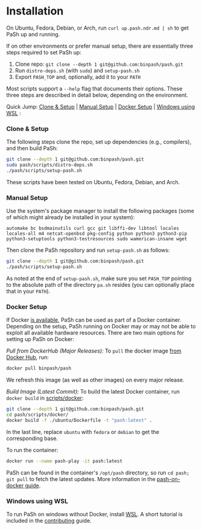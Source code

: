 # Installation

On Ubuntu, Fedora, Debian, or Arch, run `curl up.pash.ndr.md | sh` to get PaSh up and running.

If on other environments or prefer manual setup, there are essentially three steps required to set PaSh up:
1. Clone repo: `git clone --depth 1 git@github.com:binpash/pash.git`
2. Run `distro-deps.sh` (with `sudo`) and `setup-pash.sh`
3. Export `PASH_TOP` and, optionally, add it to your `PATH`

Most scripts support a `--help` flag that documents their options. These three steps are described in detail below, depending on the environment.


Quick Jump: [Clone & Setup](#) | [Manual Setup](#manual-setup) | [Docker Setup](#docker-setup) | [Windows using WSL](#windows-using-wsl) :


### Clone & Setup

The following steps clone the repo, set up dependencies (e.g., compilers), and then build PaSh:

```sh
git clone --depth 1 git@github.com:binpash/pash.git
sudo pash/scripts/distro-deps.sh
./pash/scripts/setup-pash.sh
```

These scripts have been tested on Ubuntu, Fedora, Debian, and Arch.

### Manual Setup

Use the system's package manager to install the following packages (some of which might already be installed in your system):

```
automake bc bsdmainutils curl gcc git libffi-dev libtool locales locales-all m4 netcat-openbsd pkg-config python python3 python3-pip python3-setuptools python3-testresources sudo wamerican-insane wget
```

Then clone the PaSh repository and run `setup-pash.sh` as follows:

```sh
git clone --depth 1 git@github.com:binpash/pash.git
./pash/scripts/setup-pash.sh
```

As noted at the end of `setup-pash.sh`, make sure you set `PASH_TOP` pointing to the absolute path of the directory `pa.sh` resides (you can optionally place that in your `PATH`).

### Docker Setup

If Docker [is available](https://docs.docker.com/get-docker/), PaSh can be used as part of a Docker container.
Depending on the setup, PaSh running on Docker may or may not be able to exploit all available hardware resources.
There are two main options for setting up PaSh on Docker:

_Pull from DockerHub (Major Releases):_
To `pull` the docker image [from Docker Hub](https://hub.docker.com/r/binpash/pash), run:
```sh
docker pull binpash/pash
```
We refresh this image (as well as other images) on every major release.

[//]: # "TODO(@nvasilakis, @dkarnikis): Need to automate this per release."

_Build Image (Latest Commit):_
To build the latest Docker container, run `docker build` in [scripts/docker](https://github.com/binpash/pash/tree/main/scripts/docker):
```sh
git clone --depth 1 git@github.com:binpash/pash.git
cd pash/scripts/docker/
docker build -f ./ubuntu/Dockerfile -t "pash:latest" .
```
In the last line, replace `ubuntu` with `fedora` or `debian` to get the corresponding base.


To run the container:
```sh
docker run --name pash-play -it pash:latest
```

PaSh can be found in the container's `/opt/pash` directory, so run `cd pash; git pull` to fetch the latest updates.
More information in the [pash-on-docker guide](../contributing/contrib.md#pash-on-docker-a-pocket-guide).

### Windows using WSL

To run PaSh on windows without Docker, install [WSL](https://docs.microsoft.com/en-us/windows/wsl/install-win10).
A short tutorial is included in the [contributing](../contributing/contrib.md) guide.

[//]: # "TODO(@nvasilakis, @dkarnikis): Need to add instructions for OS X."
